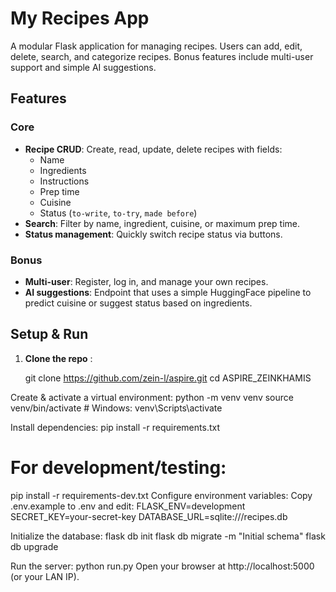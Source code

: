 # My Recipes App

A modular Flask application for managing recipes. Users can add, edit, delete, search, and categorize recipes. Bonus features include multi-user support and simple AI suggestions.

## Features

### Core
- **Recipe CRUD**: Create, read, update, delete recipes with fields:
  - Name  
  - Ingredients  
  - Instructions  
  - Prep time  
  - Cuisine  
  - Status (`to-write`, `to-try`, `made before`)
- **Search**: Filter by name, ingredient, cuisine, or maximum prep time.  
- **Status management**: Quickly switch recipe status via buttons.

### Bonus
- **Multi-user**: Register, log in, and manage your own recipes.  
- **AI suggestions**: Endpoint that uses a simple HuggingFace pipeline to predict cuisine or suggest status based on ingredients.  


## Setup & Run

1. **Clone the repo** :
  
   git clone https://github.com/zein-l/aspire.git
   cd ASPIRE_ZEINKHAMIS

Create & activate a virtual environment:
python -m venv venv
source venv/bin/activate      # Windows: venv\Scripts\activate

Install dependencies:
pip install -r requirements.txt

# For development/testing:
pip install -r requirements-dev.txt
Configure environment variables:
Copy .env.example to .env and edit:
FLASK_ENV=development
SECRET_KEY=your-secret-key
DATABASE_URL=sqlite:///recipes.db

Initialize the database:
flask db init
flask db migrate -m "Initial schema"
flask db upgrade

Run the server:
python run.py
Open your browser at http://localhost:5000 (or your LAN IP).
